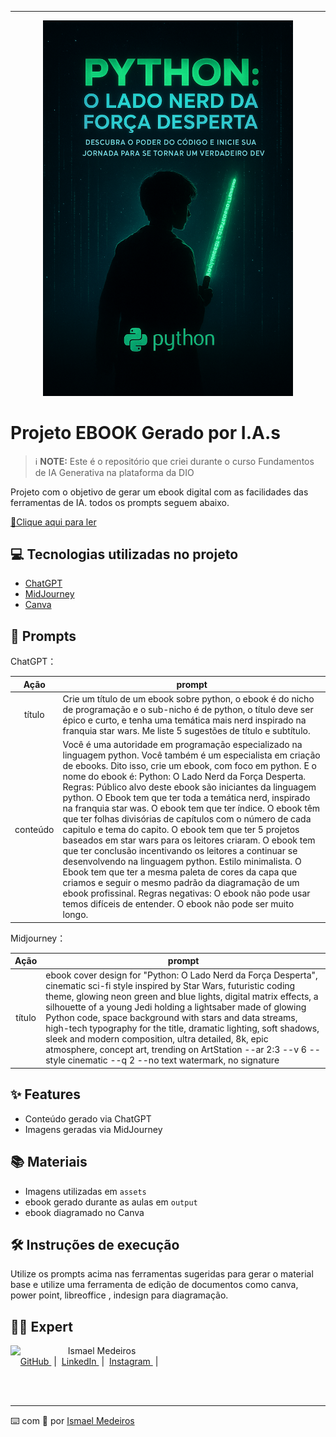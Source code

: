 <p align="center">
   
</p>


-------


<p align="center">
<img 
    src="assets/3.png"
    width="400"  
/>
</p>

# Projeto EBOOK Gerado por I.A.s


 > ℹ️ **NOTE:** Este é o repositório que criei durante o curso Fundamentos de IA Generativa na plataforma da DIO

Projeto com o objetivo de gerar um ebook digital com as facilidades das ferramentas de IA. todos os prompts
seguem abaixo.

<a href="https://github.com/ism-dev-codes/prompts-recipe-to-create-a-ebook/blob/main/output/Python%20O%20Lado%20Nerd%20da%20For%C3%A7a%20Desperta.pdf" title="View PDF now"> 📕Clique aqui para ler</a>

## 💻 Tecnologias utilizadas no projeto

- [ChatGPT](https://chat.openai.com/) 
- [MidJourney](https://www.midjourney.com/app/)
- [Canva](https://www.canva.com/pt_br/)

## 🧠 Prompts


ChatGPT：

|   Ação   | prompt                                                                                                                                                                                                                                                                         |
| :------: | ------------------------------------------------------------------------------------------------------------------------------------------------------------------------------------------------------------------------------------------------------------------------------ |
|  título  | Crie um título de um ebook sobre python, o ebook é do nicho de programação e o sub-nicho é de python, o título deve ser épico e curto, e tenha uma temática mais nerd inspirado na franquia star wars. Me liste 5 sugestões de título e subtítulo. |                                                        |
| conteúdo | Você é uma autoridade em programação especializado na linguagem python. Você também é um especialista em criação de ebooks. Dito isso, crie um ebook, com foco em python. E o nome do ebook é: Python: O Lado Nerd da Força Desperta. Regras: Público alvo deste ebook são iniciantes da linguagem python. O Ebook tem que ter toda a temática nerd, inspirado na franquia star was. O ebook tem que ter índice. O ebook têm que ter folhas divisórias de capítulos com o número de cada capitulo e tema do capito. O ebook tem que ter 5 projetos baseados em star wars para os leitores criaram. O ebook tem que ter conclusão incentivando os leitores a continuar se desenvolvendo na linguagem python. Estilo minimalista. O Ebook tem que ter a mesma paleta de cores da capa que criamos e seguir o mesmo padrão da diagramação de um ebook profissinal. Regras negativas: O ebook não pode usar temos difíceis de entender. O ebook não pode ser muito longo. |


Midjourney：

|  Ação  | prompt                                                                                 |
| :----: | -------------------------------------------------------------------------------------- |
| título | ebook cover design for "Python: O Lado Nerd da Força Desperta", cinematic sci-fi style inspired by Star Wars, futuristic coding theme, glowing neon green and blue lights, digital matrix effects, a silhouette of a young Jedi holding a lightsaber made of glowing Python code, space background with stars and data streams, high-tech typography for the title, dramatic lighting, soft shadows, sleek and modern composition, ultra detailed, 8k, epic atmosphere, concept art, trending on ArtStation --ar 2:3 --v 6 --style cinematic --q 2 --no text watermark, no signature |

## ✨ Features

- Conteúdo gerado via ChatGPT
- Imagens geradas via MidJourney

## 📚 Materiais

- Imagens utilizadas em `assets`
- ebook gerado durante as aulas em `output`
- ebook diagramado no Canva

## 🛠️ Instruções de execução

Utilize os prompts acima nas ferramentas sugeridas para gerar o material base e utilize uma ferramenta de edição de documentos como canva, power point, libreoffice , indesign para diagramação.

## 👨‍💻 Expert

<p>
    <img 
      align=left 
      margin=10 
      width=80 
      src="https://avatars.githubusercontent.com/u/105826184?v=4"
    />
    <p>&nbsp&nbsp&nbspIsmael Medeiros<br>
    &nbsp&nbsp&nbsp
    <a 
        href="https://github.com/ism-dev-codes">
        GitHub
    </a>
    &nbsp;|&nbsp;
    <a 
        href="https://www.linkedin.com/in/ismael-medeiros-5b2bb51ab/">
        LinkedIn
    </a>
    &nbsp;|&nbsp;
    <a 
        href="https://www.instagram.com/ismaelsmedeiros?igsh=YXA1OW1mNXhkNmVy">
        Instagram
    </a>
    &nbsp;|&nbsp;</p>
</p>
<br/><br/>
<p>


---

⌨️ com 💜 por [Ismael Medeiros](https://www.linkedin.com/in/ismael-medeiros-5b2bb51ab/)
